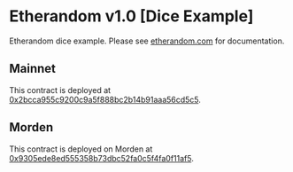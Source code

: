 Etherandom v1.0 [Dice Example]
==============================

Etherandom dice example. Please see [etherandom.com](https://etherandom.com) for documentation.

Mainnet
-------

This contract is deployed at [0x2bcca955c9200c9a5f888bc2b14b91aaa56cd5c5](http://etherscan.io/address/0x2bcca955c9200c9a5f888bc2b14b91aaa56cd5c5).

Morden
------

This contract is deployed on Morden at [0x9305ede8ed555358b73dbc52fa0c5f4fa0f11af5](https://testnet.etherscan.io/address/0x9305ede8ed555358b73dbc52fa0c5f4fa0f11af5).
